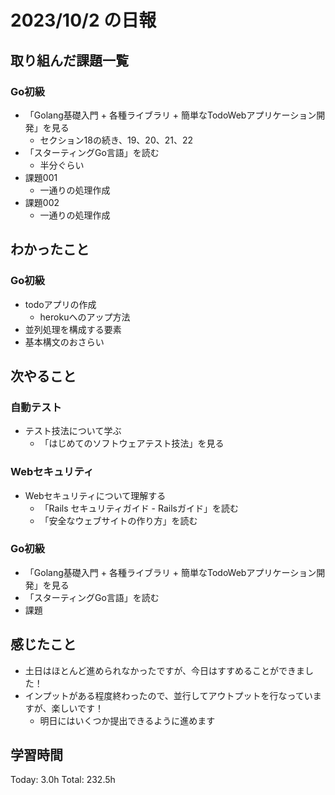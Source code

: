# 2023/10/2 の日報

## 取り組んだ課題一覧

### Go初級

- 「Golang基礎入門 + 各種ライブラリ + 簡単なTodoWebアプリケーション開発」を見る
  - セクション18の続き、19、20、21、22
- 「スターティングGo言語」を読む
  - 半分ぐらい
- 課題001
  - 一通りの処理作成
- 課題002
  - 一通りの処理作成

## わかったこと

### Go初級

- todoアプリの作成
  - herokuへのアップ方法
- 並列処理を構成する要素
- 基本構文のおさらい

## 次やること

### 自動テスト

- テスト技法について学ぶ
  - 「はじめてのソフトウェアテスト技法」を見る

### Webセキュリティ

- Webセキュリティについて理解する
  - 「Rails セキュリティガイド - Railsガイド」を読む
  - 「安全なウェブサイトの作り方」を読む

### Go初級

- 「Golang基礎入門 + 各種ライブラリ + 簡単なTodoWebアプリケーション開発」を見る
- 「スターティングGo言語」を読む
- 課題

## 感じたこと

- 土日はほとんど進められなかったですが、今日はすすめることができました！
- インプットがある程度終わったので、並行してアウトプットを行なっていますが、楽しいです！
  - 明日にはいくつか提出できるように進めます

## 学習時間

Today: 3.0h
Total: 232.5h
